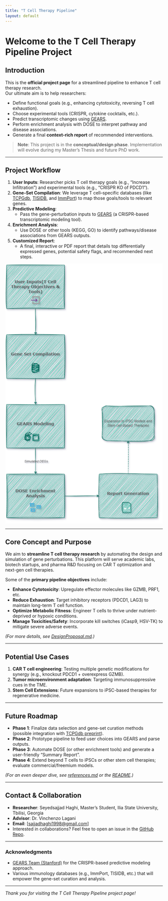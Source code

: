 ```yaml
---
title: "T Cell Therapy Pipeline"
layout: default
---
```


# Welcome to the T Cell Therapy Pipeline Project

## Introduction
This is the **official project page** for a streamlined pipeline to enhance T cell therapy research.  
Our ultimate aim is to help researchers:
- Define functional goals (e.g., enhancing cytotoxicity, reversing T cell exhaustion).
- Choose experimental tools (CRISPR, cytokine cocktails, etc.).
- Predict transcriptomic changes using [GEARS](https://github.com/snap-stanford/GEARS).
- Perform enrichment analysis with DOSE to interpret pathway and disease associations.
- Generate a final **context-rich report** of recommended interventions.

> **Note**: This project is in the **conceptual/design phase**. Implementation will evolve during my Master’s Thesis and future PhD work.

---

## Project Workflow

1. **User Inputs**: Researcher picks T cell therapy goals (e.g., “Increase Infiltration”) and experimental tools (e.g., “CRISPR KO of PDCD1”).
2. **Gene-Set Compilation**: We leverage T cell–specific databases (like [TCPGdb](http://tcpgdb.sidichenlab.org/), [TISIDB](http://cis.hku.hk/TISIDB/), and [ImmPort](https://www.immport.org/)) to map those goals/tools to relevant genes.
3. **Predictive Modeling**:
   - Pass the gene-perturbation inputs to [GEARS](https://github.com/snap-stanford/GEARS) (a CRISPR-based transcriptomic modeling tool).
4. **Enrichment Analysis**:
   - Use DOSE or other tools (KEGG, GO) to identify pathways/disease associations from GEARS outputs.
5. **Customized Report**:
   - A final, interactive or PDF report that details top differentially expressed genes, potential safety flags, and recommended next steps.

![Pipeline Diagram](gh-pages-Diagram.drawio.png)
  


---

## Core Concept and Purpose
We aim to **streamline T cell therapy research** by automating the design and simulation of gene perturbations. This platform will serve academic labs, biotech startups, and pharma R&D focusing on CAR T optimization and next-gen cell therapies.

Some of the **primary pipeline objectives** include:
- **Enhance Cytotoxicity**: Upregulate effector molecules like GZMB, PRF1, etc.
- **Reduce Exhaustion**: Target inhibitory receptors (PDCD1, LAG3) to maintain long-term T cell function.
- **Optimize Metabolic Fitness**: Engineer T cells to thrive under nutrient-deprived or hypoxic conditions.
- **Manage Toxicities/Safety**: Incorporate kill switches (iCasp9, HSV-TK) to mitigate severe adverse events.

*(For more details, see [DesignProposal.md](../DesignProposal.md).)*

---

## Potential Use Cases

1. **CAR T cell engineering**: Testing multiple genetic modifications for synergy (e.g., knockout PDCD1 + overexpress GZMB).
2. **Tumor microenvironment adaptation**: Targeting immunosuppressive cues in the TME.
3. **Stem Cell Extensions**: Future expansions to iPSC-based therapies for regenerative medicine.

---

## Future Roadmap

- **Phase 1**: Finalize data selection and gene-set curation methods (possible integration with [TCPGdb preprint](https://www.biorxiv.org/content/10.1101/2024.12.30.630773v1.full)).
- **Phase 2**: Prototype pipeline to feed user choices into GEARS and parse outputs.
- **Phase 3**: Automate DOSE (or other enrichment tools) and generate a user-friendly “Summary Report”.
- **Phase 4**: Extend beyond T cells to iPSCs or other stem cell therapies; evaluate commercial/freemium models.

*(For an even deeper dive, see [references.md](../references.md) or the [README](../README.md).)*

---

## Contact & Collaboration
- **Researcher**: Seyedsajjad Haghi, Master’s Student, Ilia State University, Tbilisi, Georgia
- **Advisor**: Dr. Vinchenzo Lagani 
- **Email**: [sajjadhaghi1998@gmail.com]  
- Interested in collaborations? Feel free to open an issue in the [GitHub Repo](https://github.com/seyedsajjad98/T-Cell-Therapy-Pipeline).

---

### Acknowledgments
- [GEARS Team (Stanford)](https://github.com/snap-stanford/GEARS) for the CRISPR-based predictive modeling approach.
- Various immunology databases (e.g., ImmPort, TISIDB, etc.) that will empower the gene-set curation and analysis.

---

_Thank you for visiting the T Cell Therapy Pipeline project page!_

